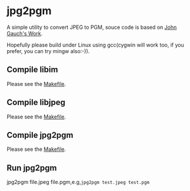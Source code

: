 jpg2pgm
=======

A simple utility to convert JPEG to PGM, souce code is based on [John Gauch's Work](http://csce.uark.edu/~jgauch/5683/src/).

Hopefully please build under Linux using gcc(cygwin will work too, if you prefer, you can try mingw also:-)).

## Compile libim
Please see the [Makefile](https://github.com/hustcalm/jpg2pgm/blob/master/libim/Makefile).

## Compile libjpeg
Please see the [Makefile](https://github.com/hustcalm/jpg2pgm/blob/master/libjpeg/jpeg/Makefile).

## Compile jpg2pgm
Please see the [Makefile](https://github.com/hustcalm/jpg2pgm/blob/master/jpg2pgm/Makefile).

## Run jpg2pgm
jpg2pgm file.jpeg file.pgm,e.g,`jpg2pgm test.jpeg test.pgm`
